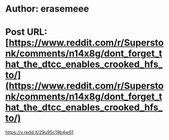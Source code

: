 # Author: erasemeee
# Post URL: [https://www.reddit.com/r/Superstonk/comments/n14x8g/dont_forget_that_the_dtcc_enables_crooked_hfs_to/](https://www.reddit.com/r/Superstonk/comments/n14x8g/dont_forget_that_the_dtcc_enables_crooked_hfs_to/)


https://v.redd.it/29u95c19b4w61